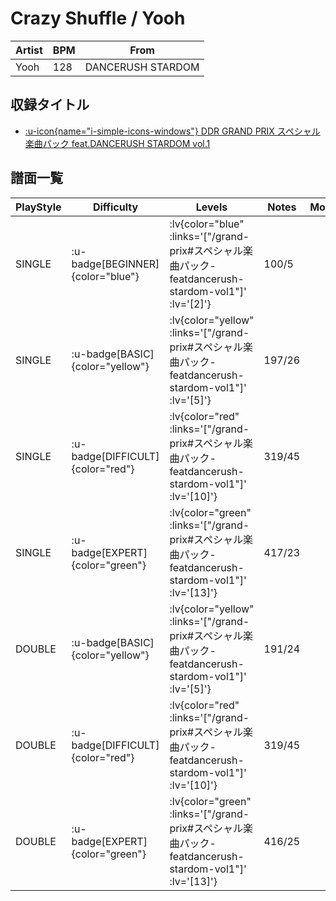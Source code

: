 # Crazy Shuffle / Yooh

|Artist|BPM|From|
|------|---|----|
|Yooh|128|DANCERUSH STARDOM|

## 収録タイトル

- [ :u-icon{name="i-simple-icons-windows"} DDR GRAND PRIX スペシャル楽曲パック feat.DANCERUSH STARDOM vol.1](/grand-prix#スペシャル楽曲パック-featdancerush-stardom-vol1)

## 譜面一覧

|PlayStyle|Difficulty|Levels|Notes|Movie|
|---------|----------|------|-----|-----|
|SINGLE| :u-badge[BEGINNER]{color="blue"} | :lv{color="blue" :links='["/grand-prix#スペシャル楽曲パック-featdancerush-stardom-vol1"]' :lv='[2]'} |100/5||
|SINGLE| :u-badge[BASIC]{color="yellow"} | :lv{color="yellow" :links='["/grand-prix#スペシャル楽曲パック-featdancerush-stardom-vol1"]' :lv='[5]'} |197/26||
|SINGLE| :u-badge[DIFFICULT]{color="red"} | :lv{color="red" :links='["/grand-prix#スペシャル楽曲パック-featdancerush-stardom-vol1"]' :lv='[10]'} |319/45||
|SINGLE| :u-badge[EXPERT]{color="green"} | :lv{color="green" :links='["/grand-prix#スペシャル楽曲パック-featdancerush-stardom-vol1"]' :lv='[13]'} |417/23||
|DOUBLE| :u-badge[BASIC]{color="yellow"} | :lv{color="yellow" :links='["/grand-prix#スペシャル楽曲パック-featdancerush-stardom-vol1"]' :lv='[5]'} |191/24||
|DOUBLE| :u-badge[DIFFICULT]{color="red"} | :lv{color="red" :links='["/grand-prix#スペシャル楽曲パック-featdancerush-stardom-vol1"]' :lv='[10]'} |319/45||
|DOUBLE| :u-badge[EXPERT]{color="green"} | :lv{color="green" :links='["/grand-prix#スペシャル楽曲パック-featdancerush-stardom-vol1"]' :lv='[13]'} |416/25||

